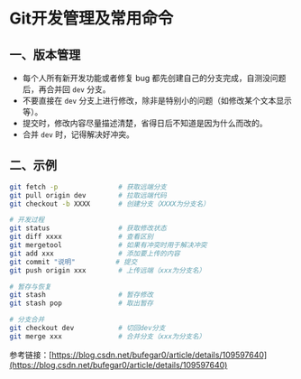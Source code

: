 # Git开发管理及常用命令

## 一、版本管理

- 每个人所有新开发功能或者修复 bug 都先创建自己的分支完成，自测没问题后，再合并回 `dev` 分支。
- 不要直接在 `dev` 分支上进行修改，除非是特别小的问题（如修改某个文本显示等）。
- 提交时，修改内容尽量描述清楚，省得日后不知道是因为什么而改的。
- 合并 `dev` 时，记得解决好冲突。

## 二、示例

```bash
git fetch -p               # 获取远端分支
git pull origin dev        # 拉取远端代码
git checkout -b XXXX       # 创建分支（XXXX为分支名）

# 开发过程
git status                 # 获取修改状态
git diff xxxx              # 查看区别
git mergetool              # 如果有冲突时用于解决冲突
git add xxx                # 添加要上传的内容
git commit "说明"          # 提交
git push origin xxx        # 上传远端（xxx为分支名）

# 暂存与恢复
git stash                  # 暂存修改
git stash pop              # 取出暂存

# 分支合并
git checkout dev           # 切回dev分支
git merge xxx              # 合并分支（xxx为分支名）
```

参考链接：[https://blog.csdn.net/bufegar0/article/details/109597640](https://blog.csdn.net/bufegar0/article/details/109597640)
